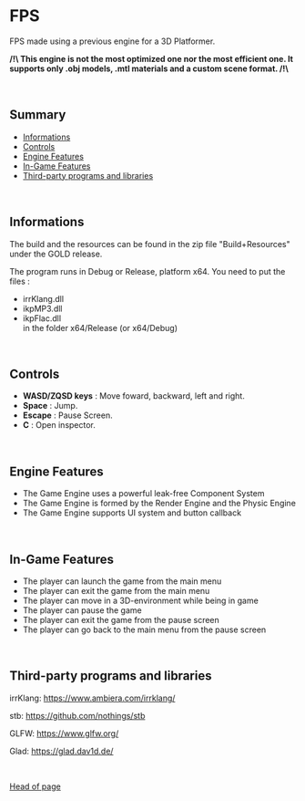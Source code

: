 # **FPS**

FPS made using a previous engine for a 3D Platformer.

**/!\ This engine is not the most optimized one nor the most efficient one. It supports only .obj models, .mtl materials and a custom scene format. /!\\**

<br>

## **Summary**

- [Informations](#Informations)
- [Controls](#Controls)
- [Engine Features](#Engine-Features)
- [In-Game Features](#In-Game-Features)
- [Third-party programs and libraries](#Third-party-programs-and-libraries)

<br>

## Informations

The build and the resources can be found in the zip file "Build+Resources" under the GOLD release.

The program runs in Debug or Release, platform x64. 
You need to put the files :
- irrKlang.dll 
- ikpMP3.dll
- ikpFlac.dll <br>
in the folder x64/Release (or x64/Debug)

<br>

## Controls

- **WASD/ZQSD keys** : Move foward, backward, left and right.
- **Space** : Jump.
- **Escape** : Pause Screen.
- **C** : Open inspector.

<br>

## Engine Features

* The Game Engine uses a powerful leak-free Component System
* The Game Engine is formed by the Render Engine and the Physic Engine
* The Game Engine supports UI system and button callback

<br>

## In-Game Features

* The player can launch the game from the main menu
* The player can exit the game from the main menu
* The player can move in a 3D-environment while being in game
* The player can pause the game
* The player can exit the game from the pause screen
* The player can go back to the main menu from the pause screen

<br>

## Third-party programs and libraries

irrKlang: https://www.ambiera.com/irrklang/

stb: https://github.com/nothings/stb

GLFW: https://www.glfw.org/

Glad: https://glad.dav1d.de/

<br>

[Head of page](#FPS)
